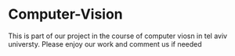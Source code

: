 # Computer-Vision
This is part of our project in the course of computer viosn in tel aviv universty. 
Please enjoy our work and comment us if needed
